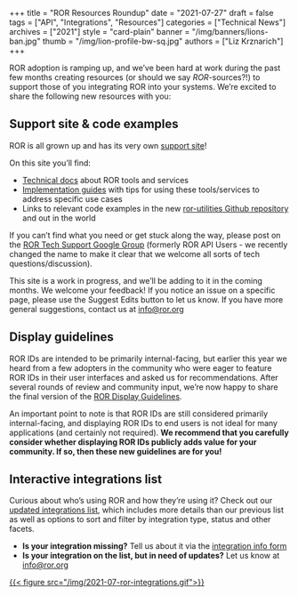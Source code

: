 +++
title = "ROR Resources Roundup"
date = "2021-07-27"
draft = false
tags = ["API", "Integrations", "Resources"]
categories = ["Technical News"]
archives = ["2021"]
style = "card-plain"
banner = "/img/banners/lions-ban.jpg"
thumb = "/img/lion-profile-bw-sq.jpg"
authors = ["Liz Krznarich"]
+++

ROR adoption is ramping up, and we’ve been hard at work during the past few months creating resources (or should we say _ROR_-sources?!) to support those of you integrating ROR into your systems. We’re excited to share the following new resources with you:

## Support site & code examples

ROR is all grown up and has its very own [support site](https://ror.readme.io)!

On this site you’ll find:

- [Technical docs](https://ror.readme.io/docs/rest-api) about ROR tools and services
- [Implementation guides](https://ror.readme.io/docs/mapping) with tips for using these tools/services to address specific use cases
- Links to relevant code examples in the new [ror-utilities Github repository](https://github.com/ror-community/ror-utilities) and out in the world

If you can’t find what you need or get stuck along the way, please post on the [ROR Tech Support Google Group](https://groups.google.com/a/ror.org/g/ror-api-users) (formerly ROR API Users - we recently changed the name to make it clear that we welcome all sorts of tech questions/discussion).

This site is a work in progress, and we’ll be adding to it in the coming months. We welcome your feedback! If you notice an issue on a specific page, please use the Suggest Edits button to let us know. If you have more general suggestions, contact us at [info@ror.org](mailto:info@ror.org)

## Display guidelines

ROR IDs are intended to be primarily internal-facing, but earlier this year we heard from a few adopters in the community who were eager to feature ROR IDs in their user interfaces and asked us for recommendations. After several rounds of review and community input, we’re now happy to share the final version of the [ROR Display Guidelines](/display-guidelines).

An important point to note is that ROR IDs are still considered primarily internal-facing, and displaying ROR IDs to end users is not ideal for many applications (and certainly not required). **We recommend that you carefully consider whether displaying ROR IDs publicly adds value for your community. If so, then these new guidelines are for you!**

## Interactive integrations list

Curious about who’s using ROR and how they’re using it? Check out our [updated integrations list](/integrations), which includes more details than our previous list as well as options to sort and filter by integration type, status and other facets.

- **Is your integration missing?** Tell us about it via the [integration info form](https://bit.ly/ror-integration-form)
- **Is your integration on the list, but in need of updates?** Let us know at [info@ror.org](mailto:info@ror.org)

[{{< figure src="/img/2021-07-ror-integrations.gif">}}](/integrations)


